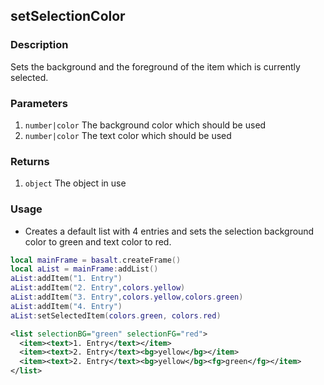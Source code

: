 ## setSelectionColor

### Description

Sets the background and the foreground of the item which is currently selected.

### Parameters

1. `number|color` The background color which should be used
2. `number|color` The text color which should be used

### Returns

1. `object` The object in use

### Usage

* Creates a default list with 4 entries and sets the selection background color to green and text color to red.

```lua
local mainFrame = basalt.createFrame()
local aList = mainFrame:addList()
aList:addItem("1. Entry")
aList:addItem("2. Entry",colors.yellow)
aList:addItem("3. Entry",colors.yellow,colors.green)
aList:addItem("4. Entry")
aList:setSelectedItem(colors.green, colors.red)
```

```xml
<list selectionBG="green" selectionFG="red">
  <item><text>1. Entry</text></item>
  <item><text>2. Entry</text><bg>yellow</bg></item>
  <item><text>2. Entry</text><bg>yellow</bg><fg>green</fg></item>
</list>
```

